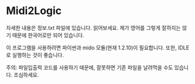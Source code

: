 # Midi2Logic

자세한 내용은 정보.txt 파일에 있습니다. 읽어보세요.
제가 영어를 그렇게 잘하지는 않기 때문에 한국어로만 되어 있습니다.

이 프로그램을 사용하려면 파이썬과 mido 모듈(현재 1.2.10)이 필요합니다. 또한, IDLE로 실행하는 것이 좋습니다.

주의: 파일입출력 코드를 사용하기 때문에, 잘못하면 기존 파일을 날려먹을 수도 있습니다. 조심하세요.
